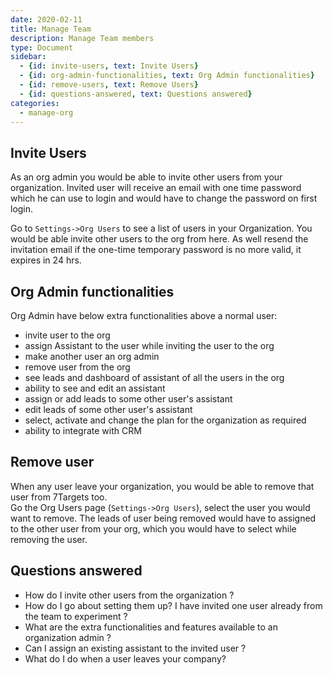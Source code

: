 ```yaml
---
date: 2020-02-11
title: Manage Team
description: Manage Team members
type: Document
sidebar:
  - {id: invite-users, text: Invite Users}
  - {id: org-admin-functionalities, text: Org Admin functionalities}
  - {id: remove-users, text: Remove Users}
  - {id: questions-answered, text: Questions answered}
categories:
  - manage-org
---
```


## Invite Users
As an org admin you would be able to invite other users from your organization. Invited user will receive an email with one time password which he can use to login and would have to change the password on first login. 

Go to `Settings->Org Users` to see a list of users in your Organization. 
You would be able invite other users to the org from here. As well resend the invitation email if the one-time temporary password is no more valid, it expires in 24 hrs. 

## Org Admin functionalities 
Org Admin have below extra functionalities above a normal user:
- invite user to the org
- assign Assistant to the user while inviting the user to the org
- make another user an org admin
- remove user from the org
- see leads and dashboard of assistant of all the users in the org
- ability to see and edit an assistant
- assign or add leads to some other user's assistant
- edit leads of some other user's assistant
- select, activate and change the plan for the organization as required
- ability to integrate with CRM

## Remove user
When any user leave your organization, you would be able to remove that user from 7Targets too.  
Go the Org Users page (`Settings->Org Users`), select the user you would want to remove. The leads of user being removed would have to assigned to the other user from your org, which you would have to select while removing the user.

## Questions answered
- How do I invite other users from the organization ?
- How do I go about setting them up? I have invited one user already from the team to experiment ?
- What are the extra functionalities and features available to an organization admin ?
- Can I assign an existing assistant to the invited user ? 
- What do I do when a user leaves your company?